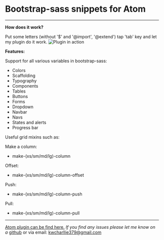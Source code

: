 Bootstrap-sass snippets for Atom
=======



----------
**How does it work?**

Put some letters (without '$' and '@import', '@extend') tap 'tab' key and let my plugin do it work. 
![Plugin in action](http://i.giphy.com/3o6Zt3riGDAnELlpn2.gif)

**Features:**

 Support for all various variables in bootstrap-sass:

* Colors
* Scaffolding
* Typography
* Components
* Tables
* Buttons 
* Forms
* Dropdown
* Navbar 
* Navs
* States and alerts
* Progress bar

Useful grid mixins such as:

Make a column:
	
* make-(xs/sm/md/lg)-column

Offset:
 
 * make-(xs/sm/md/lg)-column-offset
	
Push:

* make-(xs/sm/md/lg)-column-push

Pull:

* make-(xs/sm/md/lg)-column-pull

----------
[Atom plugin can be find here.](https://atom.io/packages/bootstrap-sass-snippets)
*If you find any issues please let me know on a* [github](https://github.com/FieryCod/bootstrap-sass-snippets) or via email: kwcharllie379@gmail.com


